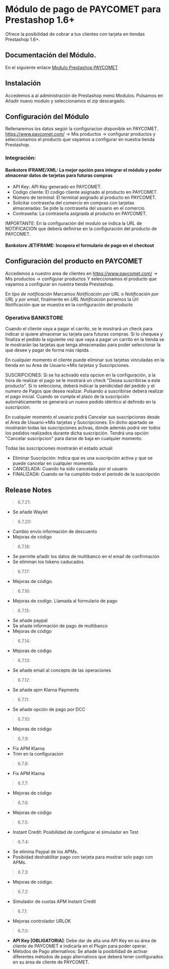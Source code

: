 # Módulo de pago de PAYCOMET para Prestashop 1.6+

Ofrece la posibilidad de cobrar a tus clientes con tarjeta en tiendas Prestashop 1.6+.

## Documentación del Módulo.

En el siguiente enlace [Modulo Prestashop PAYCOMET](https://docs.paycomet.com/es/modulos-de-pago/prestashop)

## Instalación

Accedemos a al administración de Prestashop menú Modulos.
Pulsamos en Añadir nuevo modulo y seleccionamos el zip descargado.

## Configuración del Módulo

Rellenaremos los datos según la configuracion disponible en PAYCOMET. https://www.paycomet.com/ → Mis productos → configurar productos y seleccionamos el producto que vayamos a configurar en nuestra tienda Prestashop.

### Integración: 

#### Bankstore IFRAME/XML: La mejor opción para integrar el módulo y poder almacenar datos de tarjetas para futuras compras

- API Key: API Key generado en PAYCOMET.
- Codigo cliente: El codigo cliente asignado al producto en PAYCOMET.
- Número de terminal: El terminal asignado al producto en PAYCOMET.
- Solicitar contraseña del comercio en compras con tarjetas almacenadas: Se pide la contraseña del usuario en el comercio.
- Contraseña: La contraseña asignada al producto en PAYCOMET.

IMPORTANTE: En la configuración del modulo se indica la URL de NOTIFICACION que deberá definirse en la configuración del producto de PAYCOMET.

#### Bankstore JETIFRAME: Incopora el formulario de pago en el checkout

## Configuración del producto en PAYCOMET

Accedemos a nuestro area de clientes en https://www.paycomet.com/ → Mis productos → configurar productos Y seleccionamos el producto que vayamos a configurar en nuestra tienda Prestashop.

En _tipo de notificación_ Marcamos _Notificación por URL_ o _Notificación por URL y por email_, finalmente en _URL Notificación_ ponemos la Url Notificación que se muestra en la configuración del producto

### Operativa BANKSTORE

Cuando el cliente vaya a pagar el carrito, se le mostrará un check para indicar si quiere almacenar su tarjeta para futuras compras. Si lo chequea y finaliza el pedido la siguiente vez que vaya a pagar un carrito en la tienda se le mostrarán las tarjetas que tenga almacenadas para poder seleccionar la que desee y pagar de forma más rápida.

En cualquier momento el cliente puede eliminar sus tarjetas vinculadas en la tienda en su Area de Usuario->Mis tarjetas y Suscripciones.

SUSCRIPCIONES: Si se ha activado esta opcion en la configuración, a la hora de realizar el pago se le mostrará un check "Desea suscribirse a este producto". Si lo selecciona, deberá indicar la peridicidad del pedido y el numero de Pagos que desea realizar. Pulsando a suscribirse deberá realizar el pago inicial. Cuando se cumpla el plazo de la suscripción automáticamente se generará un nuevo pedido idéntico al definido en la suscripción.

En cualquier momento el usuario podrá Cancelar sus suscripciones desde el Area de Usuario->Mis tarjetas y Suscripciones. En dicho apartado se mostrarán todas las suscripciones activas, donde además podrá ver todos los pedidos realizados durante dicha suscripción. Tendrá una opción "Cancelar suscripcion" para darse de baja en cualquier momento.

Todas las suscripciones mostrarán el estado actual:

- Eliminar Suscripción: Indica que es una suscripción activa y que se puede cancelar en cualquier momento.
- CANCELADA: Cuando ha sido cancelada por el usuario
- FINALIZADA: Cuando se ha cumplido todo el periodo de la suscripción

## Release Notes
> 6.7.21:

- Se añade Waylet

> 6.7.20:

- Cambio envío información de descuento
- Mejoras de código

> 6.7.18:

- Se permite añadir los datos de multibanco en el email de confirmación
- Se eliminan los tokens caducados

> 6.7.17:

- Mejoras de código.

> 6.7.16: 

- Mejoras de codigo. Llamada al formulario de pago

> 6.7.15: 

- Se añade paypal
- Se añade información de pago de multibanco
- Mejoras de código

> 6.7.14: 

- Mejoras de código

> 6.7.13: 

- Se añade email al concepto de las operaciones

> 6.7.12: 

- Se añade apm Klarna Payments

> 6.7.11: 

- Se añade opción de pago por DCC

> 6.7.10: 

- Mejoras de código

> 6.7.9: 

- Fix APM Klarna
- Trim en la configuracion

> 6.7.8: 

- Fix APM Klarna

> 6.7.7: 

- Mejoras de código

> 6.7.6: 

- Mejoras de código

> 6.7.5: 

- Instant Credit: Posibilidad de configurar el simulador en Test

> 6.7.4: 

- Se elimina Paypal de los APMs.
- Posibidad deshabilitar pago con tarjeta para mostrar solo pago con APMs.

> 6.7.3: 

- Mejoras de código.

> 6.7.2: 

- Simulador de cuotas APM Instant Credit

> 6.7.1: 

- Mejoras controlador URLOK

> 6.7.0: 

- **API Key [OBLIGATORIA]**: Debe dar de alta una API Key en su área de cliente de PAYCOMET e indicarla en el Plugin para poder operar. 
- Métodos de Pago alternativos: Se añade la posibilidad de activar diferentes métodos de pago alternativos que deberá tener configurados en su área de cliente de PAYCOMET.


